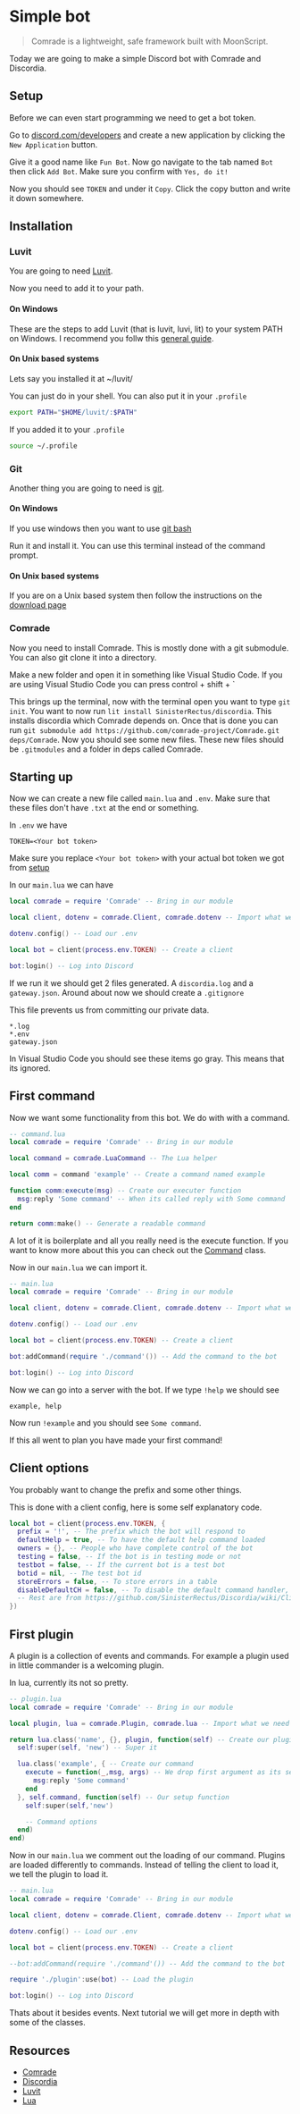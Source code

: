 # Simple bot

> Comrade is a lightweight, safe framework built with MoonScript.

Today we are going to make a simple Discord bot with Comrade and Discordia.

## Setup

Before we can even start programming we need to get a bot token.

Go to [discord.com/developers](https://discord.com/developers) and create a new application by clicking the `New Application` button.

Give it a good name like `Fun Bot`. Now go navigate to the tab named `Bot` then click `Add Bot`. Make sure you confirm with `Yes, do it!`

Now you should see `TOKEN` and under it `Copy`. Click the copy button and write it down somewhere.

## Installation

### Luvit

You are going to need [Luvit](http://luvit.io/install.html).

Now you need to add it to your path.

#### On Windows

These are the steps to add Luvit (that is luvit, luvi, lit) to your system PATH on Windows. I recommend you follw this [general guide](https://bit.ly/2QfZ8Ii).

#### On Unix based systems

Lets say you installed it at ~/luvit/

You can just do in your shell. You can also put it in your `.profile`

```sh
export PATH="$HOME/luvit/:$PATH"
```

If you added it to your `.profile`

```sh
source ~/.profile
```

### Git

Another thing you are going to need is [git](https://git-scm.com/).

#### On Windows

If you use windows then you want to use [git bash](https://gitforwindows.org/)

Run it and install it. You can use this terminal instead of the command prompt.

#### On Unix based systems

If you are on a Unix based system then follow the instructions on the [download page](https://git-scm.com/download/linux)

### Comrade

Now you need to install Comrade. This is mostly done with a git submodule. You can also git clone it into a directory.

Make a new folder and open it in something like Visual Studio Code. If you are using Visual Studio Code you can press control + shift + `

This brings up the terminal, now with the terminal open you want to type `git init`. You want to now run `lit install SinisterRectus/discordia`. This installs discordia which Comrade depends on. Once that is done you can run `git submodule add https://github.com/comrade-project/Comrade.git deps/Comrade`. Now you should see some new files. These new files should be `.gitmodules` and a folder in deps called Comrade.

## Starting up

Now we can create a new file called `main.lua` and `.env`. Make sure that these files don't have `.txt` at the end or something.

In `.env` we have

```env
TOKEN=<Your bot token>
```

Make sure you replace `<Your bot token>` with your actual bot token we got from [setup](#setup)

In our `main.lua` we can have

```lua
local comrade = require 'Comrade' -- Bring in our module

local client, dotenv = comrade.Client, comrade.dotenv -- Import what we need from the module

dotenv.config() -- Load our .env

local bot = client(process.env.TOKEN) -- Create a client

bot:login() -- Log into Discord
```

If we run it we should get 2 files generated. A `discordia.log` and a `gateway.json`. Around about now we should create a `.gitignore`

This file prevents us from committing our private data.

```gitignore
*.log
*.env
gateway.json
```

In Visual Studio Code you should see these items go gray. This means that its ignored.

## First command

Now we want some functionality from this bot. We do with with a command.

```lua
-- command.lua
local comrade = require 'Comrade' -- Bring in our module

local command = comrade.LuaCommand -- The Lua helper

local comm = command 'example' -- Create a command named example

function comm:execute(msg) -- Create our executer function
  msg:reply 'Some command' -- When its called reply with Some command
end

return comm:make() -- Generate a readable command
```

A lot of it is boilerplate and all you really need is the execute function. If you want to know more about this you can check out the [Command](https://comrade-project.github.io/Comrade/classes/command.html) class.

Now in our `main.lua` we can import it.

```lua
-- main.lua
local comrade = require 'Comrade' -- Bring in our module

local client, dotenv = comrade.Client, comrade.dotenv -- Import what we need from the module

dotenv.config() -- Load our .env

local bot = client(process.env.TOKEN) -- Create a client

bot:addCommand(require './command'()) -- Add the command to the bot

bot:login() -- Log into Discord
```

Now we can go into a server with the bot. If we type `!help` we should see

`example, help`

Now run `!example` and you should see `Some command`.

If this all went to plan you have made your first command!

## Client options

You probably want to change the prefix and some other things.

This is done with a client config, here is some self explanatory code.

```lua
local bot = client(process.env.TOKEN, {
  prefix = '!', -- The prefix which the bot will respond to
  defaultHelp = true, -- To have the default help command loaded
  owners = {}, -- People who have complete control of the bot
  testing = false, -- If the bot is in testing mode or not
  testbot = false, -- If the current bot is a test bot
  botid = nil, -- The test bot id
  storeErrors = false, -- To store errors in a table
  disableDefaultCH = false, -- To disable the default command handler, mostly for custom prefixes
  -- Rest are from https://github.com/SinisterRectus/Discordia/wiki/Client-options
})
```

## First plugin

A plugin is a collection of events and commands. For example a plugin used in little commander is a welcoming plugin.

In lua, currently its not so pretty.

```lua
-- plugin.lua
local comrade = require 'Comrade' -- Bring in our module

local plugin, lua = comrade.Plugin, comrade.lua -- Import what we need

return lua.class('name', {}, plugin, function(self) -- Create our plugin
  self:super(self, 'new') -- Super it

  lua.class('example', { -- Create our command
    execute = function(_,msg, args) -- We drop first argument as its self
      msg:reply 'Some command'
    end
  }, self.command, function(self) -- Our setup function
    self:super(self,'new')

    -- Command options
  end)
end)
```

Now in our `main.lua` we comment out the loading of our command. Plugins are loaded differently to commands. Instead of telling the client to load it, we tell the plugin to load it.

```lua
-- main.lua
local comrade = require 'Comrade' -- Bring in our module

local client, dotenv = comrade.Client, comrade.dotenv -- Import what we need from the module

dotenv.config() -- Load our .env

local bot = client(process.env.TOKEN) -- Create a client

--bot:addCommand(require './command'()) -- Add the command to the bot

require './plugin':use(bot) -- Load the plugin

bot:login() -- Log into Discord
```

Thats about it besides events. Next tutorial we will get more in depth with some of the classes.

## Resources

* [Comrade](https://comrade-project.github.io/Comrade/index.html)
* [Discordia](https://github.com/SinisterRectus/Discordia/wiki)
* [Luvit](http://luvit.io/api/)
* [Lua](https://www.lua.org/manual/5.1/)
